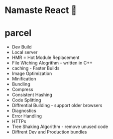 
# Namaste React 🚀

# parcel
- Dev Build
- Local server
- HMR = Hot Module Replacement
- File Wtching Alogrithm - written in C++
- caching - Faster Builds
- Image Optimization
- Minification
- Bundling
- Compress
- Consistent Hashing
- Code Splitting
- Diffrential Building - support older browsers
- Diagnostics
- Error Handling
- HTTPs
- Tree Shaking Algorithm - remove unused code 
- Diffrent Dev and Production bundles



